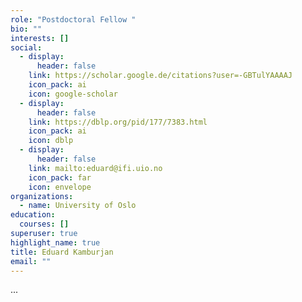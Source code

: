 ```yaml
---
role: "Postdoctoral Fellow "
bio: ""
interests: []
social:
  - display:
      header: false
    link: https://scholar.google.de/citations?user=-GBTulYAAAAJ
    icon_pack: ai
    icon: google-scholar
  - display:
      header: false
    link: https://dblp.org/pid/177/7383.html
    icon_pack: ai
    icon: dblp
  - display:
      header: false
    link: mailto:eduard@ifi.uio.no
    icon_pack: far
    icon: envelope
organizations:
  - name: University of Oslo
education:
  courses: []
superuser: true
highlight_name: true
title: Eduard Kamburjan
email: ""
---
```

...